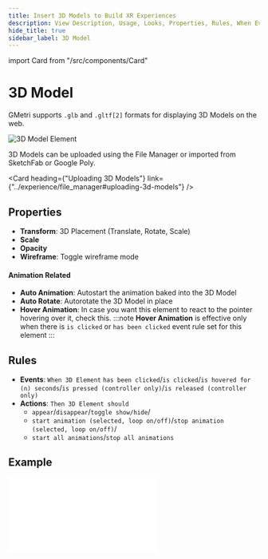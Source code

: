 ```yaml
---
title: Insert 3D Models to Build XR Experiences
description: View Description, Usage, Looks, Properties, Rules, When Events, Then Actions, Compatibility, Tutorials for inserting 3D Models in GMetri XR experiences.
hide_title: true
sidebar_label: 3D Model
---
```

import Card from "/src/components/Card"

# 3D Model

GMetri supports `.glb` and `.gltf[2]` formats for displaying 3D Models on the web.

![3D Model Element](https://s.vrgmetri.com/image/q_90/gb-web/portal-docs/assets/img/screenshots/elements/3d-model.jpg)

3D Models can be uploaded using the File Manager or imported from SketchFab or Google Poly.

<Card heading={"Uploading 3D Models"} link={"../experience/file_manager#uploading-3d-models"} />

## Properties

* **Transform**: 3D Placement (Translate, Rotate, Scale)
* **Scale**
* **Opacity**
* **Wireframe**: Toggle wireframe mode

#### Animation Related

* **Auto Animation**: Autostart the animation baked into the 3D Model
* **Auto Rotate**: Autorotate the 3D Model in place
* **Hover Animation**: In case you want this element to react to the pointer hovering over it, check this.
:::note
**Hover Animation** is effective only when there is `is clicked` or `has been clicked` event rule set for this element
:::

##  Rules

* **Events**: `When 3D Element` `has been clicked`/`is clicked`/`is hovered for (n) seconds`/`is pressed (controller only)`/`is released (controller only)`
* **Actions**: `Then 3D Element should` 
   * `appear`/`disappear`/`toggle show/hide`/
   * `start animation (selected, loop on/off)`/`stop animation (selected, loop on/off)`/
   * `start all animations`/`stop all animations`

## Example

<iframe width={"100%"} height={"380px"}  src={"https://www.youtube.com/embed/kpfVuvJ8Z3M"} frameBorder="0" allow="accelerometer; autoplay; encrypted-media; gyroscope; picture-in-picture" allowFullScreen></iframe>
